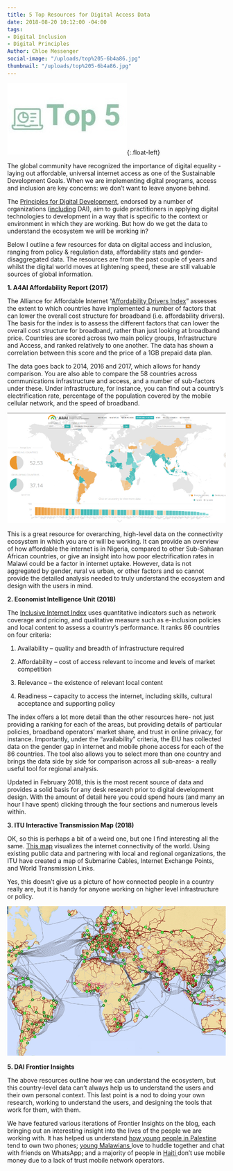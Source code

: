 ```yaml
---
title: 5 Top Resources for Digital Access Data
date: 2018-08-20 10:12:00 -04:00
tags:
- Digital Inclusion
- Digital Principles
Author: Chloe Messenger
social-image: "/uploads/top%205-6b4a86.jpg"
thumbnail: "/uploads/top%205-6b4a86.jpg"
---
```


![top 5-ed0419.jpg](/uploads/top%205-ed0419.jpg){:.float-left}

The global community have recognized the importance of digital equality - laying out affordable, universal internet access as one of the Sustainable Development Goals. When we are implementing digital programs, access and inclusion are key concerns: we don’t want to leave anyone behind.

The [Principles for Digital Development](https://digitalprinciples.org/), endorsed by a number of organizations ([including](https://digitalprinciples.org/endorse/endorsers/) DAI), aim to guide practitioners in applying digital technologies to development in a way that is specific to the context or environment in which they are working. But how do we get the data to understand the ecosystem we will be working in?

<!--more-->

Below I outline a few resources for data on digital access and inclusion, ranging from policy & regulation data, affordability stats and gender-disaggregated data. The resources are from the past couple of years and whilst the digital world moves at lightening speed, these are still valuable sources of global information.

**1. A4AI Affordability Report (2017)**

The Alliance for Affordable Internet “[Affordability Drivers Index](http://a4ai.org/affordability-report/data/?_year=2017&indicator=INDEX)” assesses the extent to which countries have implemented a number of factors that can lower the overall cost structure for broadband (i.e. affordability drivers). The basis for the index is to assess the different factors that can lower the overall cost structure for broadband, rather than just looking at broadband price. Countries are scored across two main policy groups, Infrastructure and Access, and ranked relatively to one another. The data has shown a correlation between this score and the price of a 1GB prepaid data plan.

The data goes back to 2014, 2016 and 2017, which allows for handy comparison. You are also able to compare the 58 countries across communications infrastructure and access, and a number of sub-factors under these. Under infrastructure, for instance, you can find out a country’s electrification rate, percentage of the population covered by the mobile cellular network, and the speed of broadband.

![a4ai.jpg](/uploads/a4ai.jpg)

This is a great resource for overarching, high-level data on the connectivity ecosystem in which you are or will be working. It can provide an overview of how affordable the internet is in Nigeria, compared to other Sub-Saharan African countries, or give an insight into how poor electrification rates in Malawi could be a factor in internet uptake. However, data is not aggregated by gender, rural vs urban, or other factors and so cannot provide the detailed analysis needed to truly understand the ecosystem and design with the users in mind.

**2. Economist Intelligence Unit (2018)**

The [Inclusive Internet Index](https://theinclusiveinternet.eiu.com/) uses quantitative indicators such as network coverage and pricing, and qualitative measure such as e-inclusion policies and local content to assess a country’s performance. It ranks 86 countries on four criteria:

1. Availability – quality and breadth of infrastructure required

2. Affordability – cost of access relevant to income and levels of market competition

3. Relevance – the existence of relevant local content

4. Readiness – capacity to access the internet, including skills, cultural acceptance and supporting policy

The index offers a lot more detail than the other resources here- not just providing a ranking for each of the areas, but providing details of particular policies, broadband operators’ market share, and trust in online privacy, for instance. Importantly, under the “availability” criteria, the EIU has collected data on the gender gap in internet and mobile phone access for each of the 86 countries. The tool also allows you to select more than one country and brings the data side by side for comparison across all sub-areas- a really useful tool for regional analysis.

Updated in February 2018, this is the most recent source of data and provides a solid basis for any desk research prior to digital development design. With the amount of detail here you could spend hours (and many an hour I have spent) clicking through the four sections and numerous levels within.

**3. ITU Interactive Transmission Map (2018)**

OK, so this is perhaps a bit of a weird one, but one I find interesting all the same. [This map](https://www.itu.int/itu-d/tnd-map-public/) visualizes the internet connectivity of the world. Using existing public data and partnering with local and regional organizations, the ITU have created a map of Submarine Cables, Internet Exchange Points, and World Transmission Links.

Yes, this doesn’t give us a picture of how connected people in a country really are, but it is handy for anyone working on higher level infrastructure or policy.

![ITU.jpg](/uploads/ITU.jpg)

**5. DAI Frontier Insights**

The above resources outline how we can understand the ecosystem, but this country-level data can’t always help us to understand the users and their own personal context. This last point is a nod to doing your own research, working to understand the users, and designing the tools that work for them, with them.

We have featured various iterations of Frontier Insights on the blog, each bringing out an interesting insight into the lives of the people we are working with. It has helped us understand [how young people in Palestine ](https://dai-global-digital.com/consumer-insights-palestine-e-governance-readiness.html)tend to own two phones; [young Malawians ](https://dai-global-digital.com/consumer-insights-palestine-e-governance-readiness.html)love to huddle together and chat with friends on WhatsApp; and a majority of people in [Haiti ](https://dai-global-digital.com/digital-insights-would-haitians-use-mobile-money-for-banking.html)don’t use mobile money due to a lack of trust mobile network operators.